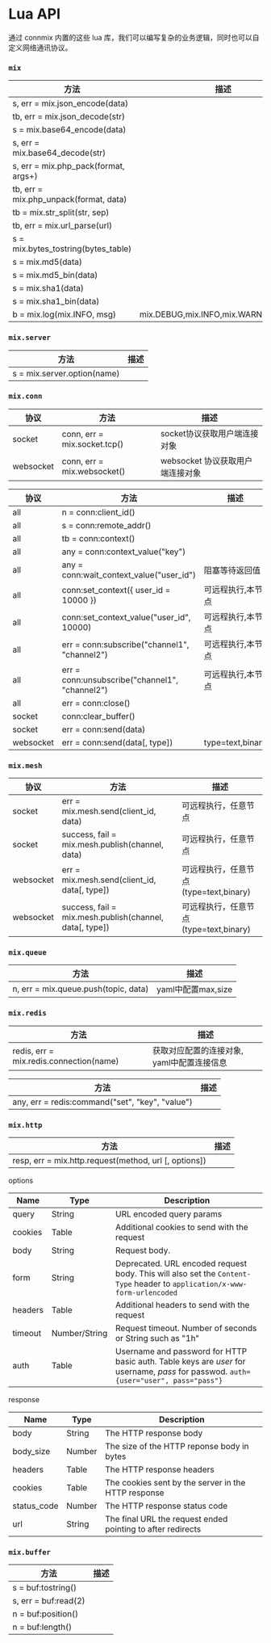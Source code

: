 # Lua API


通过 connmix 内置的这些 lua 库，我们可以编写复杂的业务逻辑，同时也可以自定义网络通讯协议。

### `mix`

| 方法                                       | 描述                                    |
|------------------------------------------|---------------------------------------|
| s, err = mix.json_encode(data)           |                                       |
| tb, err = mix.json_decode(str)           |                                       |
| s = mix.base64_encode(data)              |                                       |
| s, err = mix.base64_decode(str)          |                                       |
| s, err = mix.php_pack(format, args+)     |                                       |
| tb, err = mix.php_unpack(format, data)   |                                       |
| tb = mix.str_split(str, sep)             |                                       |
| tb, err = mix.url_parse(url)             |                                       |
| s = mix.bytes_tostring(bytes_table)      |                                       |
| s = mix.md5(data)                        |                                       |
| s = mix.md5_bin(data)                    |                                       |
| s = mix.sha1(data)                       |                                       |
| s = mix.sha1_bin(data)                   |                                       |
| b = mix.log(mix.INFO, msg)               | mix.DEBUG,mix.INFO,mix.WARN,mix.ERROR |

### `mix.server`

| 方法                          | 描述  |
|-----------------------------|-----|
| s = mix.server.option(name) |     |

### `mix.conn`

| 协议        | 方法                           | 描述                    |
|-----------|------------------------------|-----------------------|
| socket    | conn, err = mix.socket.tcp() | socket协议获取用户端连接对象     |
| websocket | conn, err = mix.websocket()  | websocket 协议获取用户端连接对象 |

| 协议        | 方法                                             | 描述               |
|-----------|------------------------------------------------|------------------|
| all       | n = conn:client_id()                           |                  |
| all       | s = conn:remote_addr()                         |                  |
| all       | tb = conn:context()                            |                  |
| all       | any = conn:context_value("key")                |                  |
| all       | any = conn:wait_context_value("user_id")       | 阻塞等待返回值          |
| all       | conn:set_context({ user_id = 10000 })          | 可远程执行,本节点        |
| all       | conn:set_context_value("user_id", 10000)       | 可远程执行,本节点        |
| all       | err = conn:subscribe("channel1", "channel2")   | 可远程执行,本节点        |
| all       | err = conn:unsubscribe("channel1", "channel2") | 可远程执行,本节点        |
| all       | err = conn:close()                             |                  |
| socket    | conn:clear_buffer()                            |                  |
| socket    | err = conn:send(data)                          |                  |
| websocket | err = conn:send(data[, type])                  | type=text,binary |

### `mix.mesh`

| 协议        | 方法                                                      | 描述                            |
|-----------|---------------------------------------------------------|-------------------------------|
| socket    | err = mix.mesh.send(client_id, data)                    | 可远程执行，任意节点                    |
| socket    | success, fail = mix.mesh.publish(channel, data)         | 可远程执行，任意节点                    |
| websocket | err = mix.mesh.send(client_id, data[, type])            | 可远程执行，任意节点 (type=text,binary) |
| websocket | success, fail = mix.mesh.publish(channel, data[, type]) | 可远程执行，任意节点 (type=text,binary) |

### `mix.queue`

| 方法                                   | 描述                                    |
|--------------------------------------|---------------------------------------|
| n, err = mix.queue.push(topic, data) | yaml中配置max,size                       |

### `mix.redis`

| 方法                                      | 描述                       |
|-----------------------------------------|--------------------------|
| redis, err = mix.redis.connection(name) | 获取对应配置的连接对象, yaml中配置连接信息 |

| 方法                                              | 描述           |
|-------------------------------------------------|--------------|
| any, err = redis:command("set", "key", "value") |              |

### `mix.http`

| 方法                                                    | 描述  |
|-------------------------------------------------------|-----|
| resp, err = mix.http.request(method, url [, options]) |     |

options

| Name    | Type          | Description                                                                                                                          |
|---------|---------------|--------------------------------------------------------------------------------------------------------------------------------------|
| query   | String        | URL encoded query params                                                                                                             |
| cookies | Table         | Additional cookies to send with the request                                                                                          |
| body    | String        | Request body.                                                                                                                        |
| form    | String        | Deprecated. URL encoded request body. This will also set the `Content-Type` header to `application/x-www-form-urlencoded`            |
| headers | Table         | Additional headers to send with the request                                                                                          |
| timeout | Number/String | Request timeout. Number of seconds or String such as "1h"                                                                            |
| auth    | Table         | Username and password for HTTP basic auth. Table keys are *user* for username, *pass* for passwod. `auth={user="user", pass="pass"}` |

response

| Name        | Type   | Description                                                 |
|-------------|--------|-------------------------------------------------------------|
| body        | String | The HTTP response body                                      |
| body_size   | Number | The size of the HTTP reponse body in bytes                  |
| headers     | Table  | The HTTP response headers                                   |
| cookies     | Table  | The cookies sent by the server in the HTTP response         |
| status_code | Number | The HTTP response status code                               |
| url         | String | The final URL the request ended pointing to after redirects |

### `mix.buffer`

| 方法                   | 描述  |
|----------------------|-----|
| s = buf:tostring()   |     |
| s, err = buf:read(2) |     |
| n = buf:position()   |     |
| n = buf:length()     |     |
